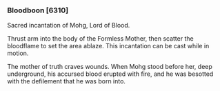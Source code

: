 ### Bloodboon [6310]

Sacred incantation of Mohg, Lord of Blood.

Thrust arm into the body of the Formless Mother, then scatter the bloodflame to set the area ablaze. This incantation can be cast while in motion.

The mother of truth craves wounds. When Mohg stood before her, deep underground, his accursed blood erupted with fire, and he was besotted with the defilement that he was born into.